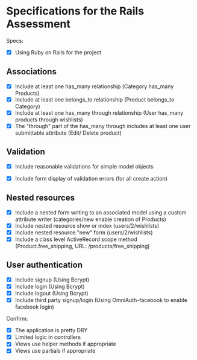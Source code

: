 # Specifications for the Rails Assessment

Specs:
- [x] Using Ruby on Rails for the project

## Associations
- [x] Include at least one has_many relationship (Category has_many Products) 
- [x] Include at least one belongs_to relationship (Product belongs_to Category)
- [x] Include at least one has_many through relationship (User has_many products through wishlists)
- [x] The "through" part of the has_many through includes at least one user submittable attribute (Edit/ Delete product)

## Validation
- [x] Include reasonable validations for simple model objects
- [x] Include form display of validation errors (for all create action)


## Nested resources
- [x] Include a nested form writing to an associated model using a custom attribute writer (categories/new enable creation of Products)
- [x] Include nested resource show or index (users/2/wishlists)
- [x] Include nested resource "new" form (users/2/wishlists)
- [x] Include a class level ActiveRecord scope method (Product.free_shipping,  URL: /products/free_shipping)

## User authentication 
- [x] Include signup (Using Bcrypt)
- [x] Include login (Using Bcrypt)
- [x] Include logout (Using Bcrypt)
- [x] Include third party signup/login (Using OmniAuth-facebook to enable facebook login)

Confirm:
- [x] The application is pretty DRY
- [x] Limited logic in controllers
- [x] Views use helper methods if appropriate
- [x] Views use partials if appropriate